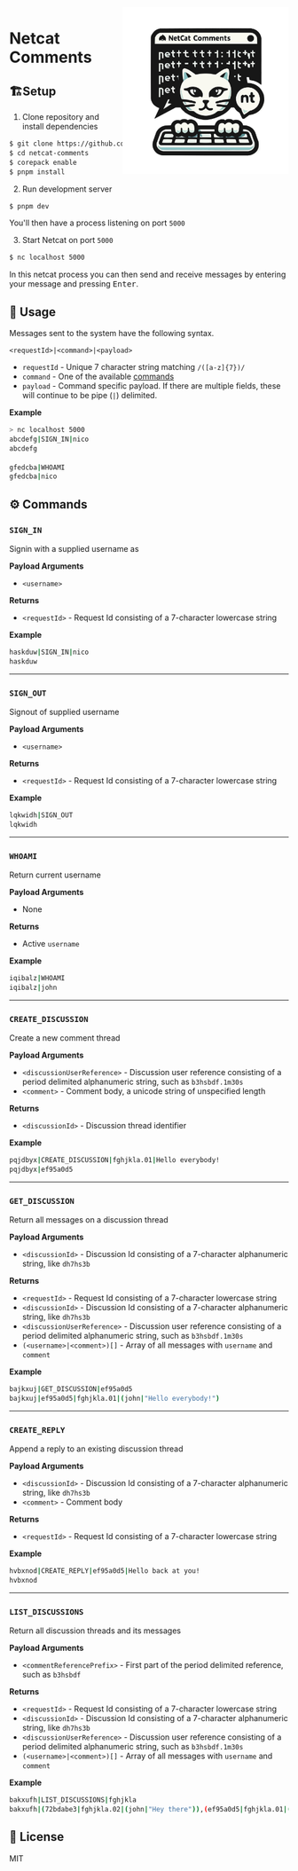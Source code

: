 <img title="Dall-E 3 Logo" align="right" width="300px" src="logo.svg" alt="Netcat Comments Logo" />

# Netcat Comments

## 🏗️Setup

1. Clone repository and install dependencies

```bash
$ git clone https://github.com/ndom91/netcat-comments.git
$ cd netcat-comments
$ corepack enable
$ pnpm install
```

2. Run development server

```bash
$ pnpm dev
```

You'll then have a process listening on port `5000`

3. Start Netcat on port `5000`

```bash
$ nc localhost 5000
```

In this netcat process you can then send and receive messages by entering your message and pressing <kbd>Enter</kbd>.

## 👷 Usage

Messages sent to the system have the following syntax.

```
<requestId>|<command>|<payload>
```

- `requestId` - Unique 7 character string matching `/([a-z]{7})/`
- `command` - One of the available [commands](#%EF%B8%8F-commands)
- `payload` - Command specific payload. If there are multiple fields, these will continue to be pipe (`|`) delimited.

**Example**

```bash
> nc localhost 5000
abcdefg|SIGN_IN|nico
abcdefg

gfedcba|WHOAMI
gfedcba|nico
```

## ⚙️ Commands

### `SIGN_IN` 

Signin with a supplied username as 

**Payload Arguments**
- `<username>`

**Returns**
- `<requestId>` - Request Id consisting of a 7-character lowercase string

**Example**
```bash
haskduw|SIGN_IN|nico
haskduw
```

---

### `SIGN_OUT` 
Signout of supplied username 

**Payload Arguments**
- `<username>`

**Returns**
- `<requestId>` - Request Id consisting of a 7-character lowercase string

**Example**
```bash
lqkwidh|SIGN_OUT
lqkwidh
```

---

### `WHOAMI` 

Return current username

**Payload Arguments**
- None

**Returns**
- Active `username`

**Example**
```bash
iqibalz|WHOAMI
iqibalz|john
```
---

### `CREATE_DISCUSSION` 

Create a new comment thread

**Payload Arguments**
- `<discussionUserReference>` - Discussion user reference consisting of a period delimited alphanumeric string, such as `b3hsbdf.1m30s`
- `<comment>` - Comment body, a unicode string of unspecified length

**Returns**
- `<discussionId>` - Discussion thread identifier

**Example**
```bash
pqjdbyx|CREATE_DISCUSSION|fghjkla.01|Hello everybody!
pqjdbyx|ef95a0d5
```

---

### `GET_DISCUSSION`

Return all messages on a discussion thread

**Payload Arguments**
- `<discussionId>` - Discussion Id consisting of a 7-character alphanumeric string, like `dh7hs3b`

**Returns**
- `<requestId>` - Request Id consisting of a 7-character lowercase string
- `<discussionId>` - Discussion Id consisting of a 7-character alphanumeric string, like `dh7hs3b`
- `<discussionUserReference>` - Discussion user reference consisting of a period delimited alphanumeric string, such as `b3hsbdf.1m30s`
- `(<username>|<comment>)[]` - Array of all messages with `username` and `comment`

**Example**
```bash
bajkxuj|GET_DISCUSSION|ef95a0d5
bajkxuj|ef95a0d5|fghjkla.01|(john|"Hello everybody!")
```

---

### `CREATE_REPLY`

Append a reply to an existing discussion thread

**Payload Arguments**
- `<discussionId>` - Discussion Id consisting of a 7-character alphanumeric string, like `dh7hs3b`
- `<comment>` - Comment body

**Returns**
- `<requestId>` - Request Id consisting of a 7-character lowercase string

**Example**
```bash
hvbxnod|CREATE_REPLY|ef95a0d5|Hello back at you!
hvbxnod
```

---

### `LIST_DISCUSSIONS`

Return all discussion threads and its messages 

**Payload Arguments**
- `<commentReferencePrefix>` - First part of the period delimited reference, such as `b3hsbdf`

**Returns**
- `<requestId>` - Request Id consisting of a 7-character lowercase string
- `<discussionId>` - Discussion Id consisting of a 7-character alphanumeric string, like `dh7hs3b`
- `<discussionUserReference>` - Discussion user reference consisting of a period delimited alphanumeric string, such as `b3hsbdf.1m30s`
- `(<username>|<comment>)[]` - Array of all messages with `username` and `comment`

**Example**
```bash
bakxufh|LIST_DISCUSSIONS|fghjkla
bakxufh|(72bdabe3|fghjkla.02|(john|"Hey there")),(ef95a0d5|fghjkla.01|(bob|"Hello back at you!",nico|"Hey team"))
```

## 📝 License

MIT
